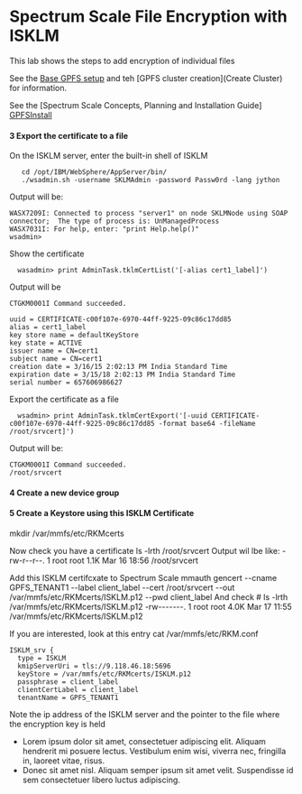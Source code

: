 
Spectrum Scale File Encryption with ISKLM
=========================================

This lab shows the steps to add encryption of individual files

See the [Base GPFS setup](Software_Install.md) and teh [GPFS cluster creation](Create Cluster) for information. 

See the [Spectrum Scale Concepts, Planning and Installation Guide] [GPFSInstall] 


#### 3 Export the certificate to a file

On the ISKLM server, enter the built-in shell of ISKLM

       cd /opt/IBM/WebSphere/AppServer/bin/
       ./wsadmin.sh -username SKLMAdmin -password Passw0rd -lang jython
Output will be:
```
WASX7209I: Connected to process "server1" on node SKLMNode using SOAP connector;  The type of process is: UnManagedProcess
WASX7031I: For help, enter: "print Help.help()"
wsadmin>
```
Show the certificate

      wasadmin> print AdminTask.tklmCertList('[-alias cert1_label]')
Output will be 
```
CTGKM0001I Command succeeded.

uuid = CERTIFICATE-c00f107e-6970-44ff-9225-09c86c17dd85
alias = cert1_label
key store name = defaultKeyStore
key state = ACTIVE
issuer name = CN=cert1
subject name = CN=cert1
creation date = 3/16/15 2:02:13 PM India Standard Time
expiration date = 3/15/18 2:02:13 PM India Standard Time
serial number = 657606986627
```

Export the certificate as a file

      wsadmin> print AdminTask.tklmCertExport('[-uuid CERTIFICATE-c00f107e-6970-44ff-9225-09c86c17dd85 -format base64 -fileName /root/srvcert]')
Output will be:
```
CTGKM0001I Command succeeded.
/root/srvcert
```

#### 4 Create a new device group 

#### 5 Create a Keystore using this ISKLM Certificate

  mkdir /var/mmfs/etc/RKMcerts

Now check you have a certificate
    ls -lrth /root/srvcert
Output wil lbe like:
  -rw-r--r--. 1 root root 1.1K Mar 16 18:56 /root/srvcert

Add this ISKLM certifcxate to Spectrum Scale
      mmauth gencert --cname GPFS_TENANT1 --label client_label --cert /root/srvcert --out /var/mmfs/etc/RKMcerts/ISKLM.p12 --pwd client_label
And check
      # ls -lrth /var/mmfs/etc/RKMcerts/ISKLM.p12
-rw-------. 1 root root 4.0K Mar 17 11:55 /var/mmfs/etc/RKMcerts/ISKLM.p12

If you are interested, look at this entry
    cat /var/mmfs/etc/RKM.conf
```
ISKLM_srv {
  type = ISKLM
  kmipServerUri = tls://9.118.46.18:5696
  keyStore = /var/mmfs/etc/RKMcerts/ISKLM.p12
  passphrase = client_label
  clientCertLabel = client_label
  tenantName = GPFS_TENANT1
  ```
  
  Note the ip address of the ISKLM server and the pointer to the file where the encryption key is held
  
*   Lorem ipsum dolor sit amet, consectetuer adipiscing elit.
    Aliquam hendrerit mi posuere lectus. Vestibulum enim wisi,
    viverra nec, fringilla in, laoreet vitae, risus.
*   Donec sit amet nisl. Aliquam semper ipsum sit amet velit.
    Suspendisse id sem consectetuer libero luctus adipiscing.
    
    
[GPFSInstall]: http://publib.boulder.ibm.com/epubs/pdf/a7604412.pdf "Spectrum Scale Installation Guide"
